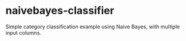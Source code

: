 # naivebayes-classifier
Simple category classification example using Naive Bayes, with multiple input columns.
